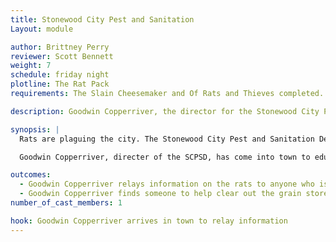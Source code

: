 ```yaml
---
title: Stonewood City Pest and Sanitation
Layout: module

author: Brittney Perry
reviewer: Scott Bennett
weight: 7
schedule: friday night
plotline: The Rat Pack
requirements: The Slain Cheesemaker and Of Rats and Thieves completed.  

description: Goodwin Copperriver, the director for the Stonewood City Pest and Sanitation Department, has personally come into town to ask for help in eliminating the Giant Rat plague that is threatening the city.

synopsis: | 
  Rats are plaguing the city. The Stonewood City Pest and Sanitation Department have finished an evaluation and have concluded that the rats, which are of the Giant variety, are breeding at an extraordinary rate thanks to a mild winter, an early spring, and thousands of pounds of grain and other foodstuffs left over from the Orc army. It seems as though the Orcs were keeping the Giant Rat population in check as well. Without rat extermination patrols around the grain and food stores, the rats have moved in and thrived.  The City of Stonewood has put a bounty on rat tails to try and decrease the population before they become a real problem. The Stonewood City Pest and Sanitation Department are offering  a 1 silver per rat tail reward.

  Goodwin Copperriver, directer of the SCPSD, has come into town to educate the adventurers on the rats and explain the bounty program.  He leaves information on the rats with anyone who wants it and informs the adventurers that the Black Anvil Company will be coming around periodically to collect their rat tails. He also recruits a group to investigate issues with the Grain Stores of which there are three. which is ran as "A Grainy Situation"

outcomes: 
  - Goodwin Copperriver relays information on the rats to anyone who is interested.
  - Goodwin Copperriver finds someone to help clear out the grain stores "A Grainy Situation" is ran 
number_of_cast_members: 1

hook: Goodwin Copperriver arrives in town to relay information
---
```

